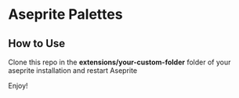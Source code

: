 # Aseprite Palettes

## How to Use

Clone this repo in the **extensions/your-custom-folder** folder of your aseprite installation and restart Aseprite

Enjoy!
